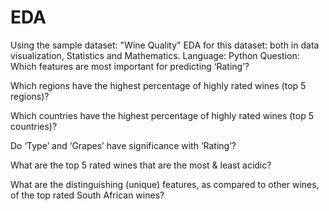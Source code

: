 # EDA
Using the sample dataset: "Wine Quality"
EDA for this dataset: both in data visualization, Statistics and Mathematics.
Language: Python
Question: 
Which features are most important for predicting ‘Rating’?

Which regions have the highest percentage of highly rated wines (top 5 regions)?

Which countries have  the highest percentage of highly rated wines (top 5 countries)?

Do ‘Type’ and ‘Grapes’ have significance with ‘Rating’? 

What are the top 5 rated wines that are the most & least acidic?

What are the distinguishing (unique) features, as compared to other wines, of the top rated South African wines?
